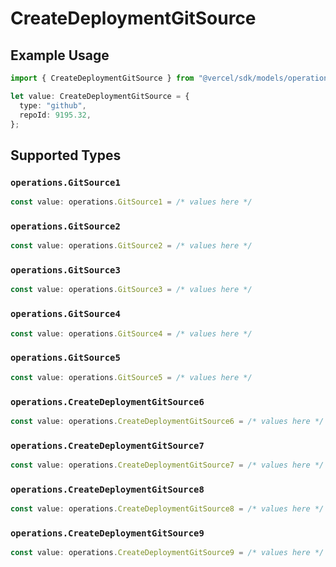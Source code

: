 # CreateDeploymentGitSource

## Example Usage

```typescript
import { CreateDeploymentGitSource } from "@vercel/sdk/models/operations/createdeployment.js";

let value: CreateDeploymentGitSource = {
  type: "github",
  repoId: 9195.32,
};
```

## Supported Types

### `operations.GitSource1`

```typescript
const value: operations.GitSource1 = /* values here */
```

### `operations.GitSource2`

```typescript
const value: operations.GitSource2 = /* values here */
```

### `operations.GitSource3`

```typescript
const value: operations.GitSource3 = /* values here */
```

### `operations.GitSource4`

```typescript
const value: operations.GitSource4 = /* values here */
```

### `operations.GitSource5`

```typescript
const value: operations.GitSource5 = /* values here */
```

### `operations.CreateDeploymentGitSource6`

```typescript
const value: operations.CreateDeploymentGitSource6 = /* values here */
```

### `operations.CreateDeploymentGitSource7`

```typescript
const value: operations.CreateDeploymentGitSource7 = /* values here */
```

### `operations.CreateDeploymentGitSource8`

```typescript
const value: operations.CreateDeploymentGitSource8 = /* values here */
```

### `operations.CreateDeploymentGitSource9`

```typescript
const value: operations.CreateDeploymentGitSource9 = /* values here */
```

